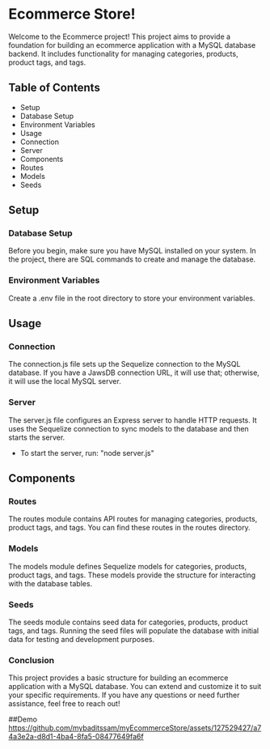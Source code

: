 # Ecommerce Store!
Welcome to the Ecommerce project! This project aims to provide a foundation for building an ecommerce application with a MySQL database backend. It includes functionality for managing categories, products, product tags, and tags. 

## Table of Contents
- Setup
 - Database Setup
 - Environment Variables
- Usage
 - Connection
 - Server
- Components
 - Routes
 - Models
 - Seeds

## Setup
### Database Setup
Before you begin, make sure you have MySQL installed on your system. In the project, there are SQL commands to create and manage the database.

### Environment Variables
Create a .env file in the root directory to store your environment variables.

## Usage
### Connection
The connection.js file sets up the Sequelize connection to the MySQL database. If you have a JawsDB connection URL, it will use that; otherwise, it will use the local MySQL server.

### Server
The server.js file configures an Express server to handle HTTP requests. It uses the Sequelize connection to sync models to the database and then starts the server.

- To start the server, run:
"node server.js"

## Components
### Routes
The routes module contains API routes for managing categories, products, product tags, and tags. You can find these routes in the routes directory.

### Models
The models module defines Sequelize models for categories, products, product tags, and tags. These models provide the structure for interacting with the database tables.

### Seeds
The seeds module contains seed data for categories, products, product tags, and tags. Running the seed files will populate the database with initial data for testing and development purposes.

### Conclusion
This project provides a basic structure for building an ecommerce application with a MySQL database. You can extend and customize it to suit your specific requirements. If you have any questions or need further assistance, feel free to reach out!

##Demo
https://github.com/mybaditssam/myEcommerceStore/assets/127529427/a74a3e2a-d8d1-4ba4-8fa5-08477649fa6f

